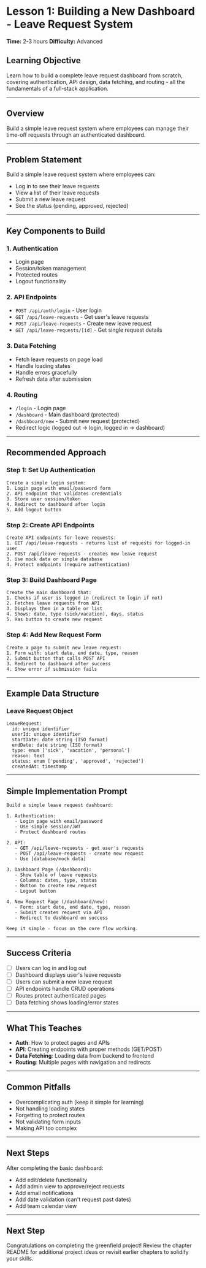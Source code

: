 # Lesson 1: Building a New Dashboard - Leave Request System

**Time:** 2-3 hours
**Difficulty:** Advanced

## Learning Objective
Learn how to build a complete leave request dashboard from scratch, covering authentication, API design, data fetching, and routing - all the fundamentals of a full-stack application.

---

## Overview
Build a simple leave request system where employees can manage their time-off requests through an authenticated dashboard.

---

## Problem Statement
Build a simple leave request system where employees can:
- Log in to see their leave requests
- View a list of their leave requests
- Submit a new leave request
- See the status (pending, approved, rejected)

---

## Key Components to Build

### 1. Authentication
- Login page
- Session/token management
- Protected routes
- Logout functionality

### 2. API Endpoints
- `POST /api/auth/login` - User login
- `GET /api/leave-requests` - Get user's leave requests
- `POST /api/leave-requests` - Create new leave request
- `GET /api/leave-requests/[id]` - Get single request details

### 3. Data Fetching
- Fetch leave requests on page load
- Handle loading states
- Handle errors gracefully
- Refresh data after submission

### 4. Routing
- `/login` - Login page
- `/dashboard` - Main dashboard (protected)
- `/dashboard/new` - Submit new request (protected)
- Redirect logic (logged out → login, logged in → dashboard)

---

## Recommended Approach

### Step 1: Set Up Authentication
```
Create a simple login system:
1. Login page with email/password form
2. API endpoint that validates credentials
3. Store user session/token
4. Redirect to dashboard after login
5. Add logout button
```

### Step 2: Create API Endpoints
```
Create API endpoints for leave requests:
1. GET /api/leave-requests - returns list of requests for logged-in user
2. POST /api/leave-requests - creates new leave request
3. Use mock data or simple database
4. Protect endpoints (require authentication)
```

### Step 3: Build Dashboard Page
```
Create the main dashboard that:
1. Checks if user is logged in (redirect to login if not)
2. Fetches leave requests from API
3. Displays them in a table or list
4. Shows: date, type (sick/vacation), days, status
5. Has button to create new request
```

### Step 4: Add New Request Form
```
Create a page to submit new leave request:
1. Form with: start date, end date, type, reason
2. Submit button that calls POST API
3. Redirect to dashboard after success
4. Show error if submission fails
```

---

## Example Data Structure

### Leave Request Object
```pseudo
LeaveRequest:
  id: unique identifier
  userId: unique identifier
  startDate: date string (ISO format)
  endDate: date string (ISO format)
  type: enum ['sick', 'vacation', 'personal']
  reason: text
  status: enum ['pending', 'approved', 'rejected']
  createdAt: timestamp
```

---

## Simple Implementation Prompt

```
Build a simple leave request dashboard:

1. Authentication:
   - Login page with email/password
   - Use simple session/JWT
   - Protect dashboard routes

2. API:
   - GET /api/leave-requests - get user's requests
   - POST /api/leave-requests - create new request
   - Use [database/mock data]

3. Dashboard Page (/dashboard):
   - Show table of leave requests
   - Columns: dates, type, status
   - Button to create new request
   - Logout button

4. New Request Page (/dashboard/new):
   - Form: start date, end date, type, reason
   - Submit creates request via API
   - Redirect to dashboard on success

Keep it simple - focus on the core flow working.
```

---

## Success Criteria
- [ ] Users can log in and log out
- [ ] Dashboard displays user's leave requests
- [ ] Users can submit a new leave request
- [ ] API endpoints handle CRUD operations
- [ ] Routes protect authenticated pages
- [ ] Data fetching shows loading/error states

---

## What This Teaches

- **Auth**: How to protect pages and APIs
- **API**: Creating endpoints with proper methods (GET/POST)
- **Data Fetching**: Loading data from backend to frontend
- **Routing**: Multiple pages with navigation and redirects

---

## Common Pitfalls

- Overcomplicating auth (keep it simple for learning)
- Not handling loading states
- Forgetting to protect routes
- Not validating form inputs
- Making API too complex

---

## Next Steps

After completing the basic dashboard:
- Add edit/delete functionality
- Add admin view to approve/reject requests
- Add email notifications
- Add date validation (can't request past dates)
- Add team calendar view

---

## Next Step
Congratulations on completing the greenfield project! Review the chapter README for additional project ideas or revisit earlier chapters to solidify your skills.
